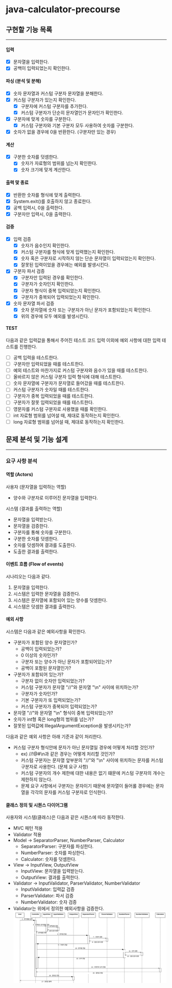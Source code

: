 # java-calculator-precourse
## 구현할 기능 목록

---

#### 입력
- [x] 문자열을 입력한다.
- [x] 공백이 입력되었는지 확인한다.

#### 파싱 (분석 및 분해)
- [x] 숫자 문자열과 커스텀 구분자 문자열을 분해한다.
- [x] 커스텀 구분자가 있는지 확인한다.
  - [x] 구분자에 커스텀 구분자를 추가한다.
  - [x] 커스텀 구분자가 단순히 문자열인가 문자인가 확인한다.
- [x] 구분자에 맞게 숫자를 구분한다.
  - [x] 커스텀 구분자와 기본 구분자 모두 사용하여 숫자를 구분한다.
- [x] 숫자가 없을 경우에 0을 반환한다. (구분자만 있는 경우)

#### 계산
- [x] 구분한 숫자를 덧셈한다.
  - [x] 숫자가 자료형의 범위를 넘는지 확인한다.
  - [x] 숫자 크기에 맞게 계산한다.

#### 출력 맟 종료
- [x] 반환한 숫자를 형식에 맞게 출력한다.
- [x] System.exit()를 호출하지 않고 종료한다.
- [x] 공백 입력시, 0을 출력한다.
- [x] 구분자만 입력시, 0을 출력한다.

#### 검증
- [x] 입력 검증
  - [x] 숫자가 음수인지 확인한다.
  - [x] 커스텀 구분자를 형식에 맞게 입력했는지 확인한다.
  - [x] 숫자 혹은 구분자로 시작하지 않는 단순 문자열이 입력되었는지 확인한다.
  - [x] 잘못된 입력이었을 경우에는 예외를 발생시킨다.

- [x] 구분자 파서 검증
  - [x] 구분자만 입력된 경우를 확인한다.
  - [x] 구분자가 숫자인지 확인한다.
  - [x] 구분자 형식이 중복 입력되었는지 확인한다.
  - [x] 구분자가 중복되어 입력되었는지 확인한다.
  
- [x] 숫자 문자열 파서 검증
  - [x] 숫자 문자열에 숫자 또는 구분자가 아닌 문자가 포함되었는지 확인한다.
  - [x] 위의 경우에 모두 예외를 발생시킨다.

#### TEST
다음과 같은 입력값을 통해서 주어진 테스트 코드 입력 이외에 예외 사항에 대한 입력 테스트를 진행한다.
- [ ] 공백 입력을 테스트한다.
- [ ] 구분자만 입력되었을 때를 테스트한다.
- [ ] 예외 테스트와 마찬가지로 커스텀 구분자와 음수가 있을 때를 테스트한다.
- [ ] 올바르지 않은 커스텀 구분자 입력 형식에 대해 테스트한다.
- [ ] 숫자 문자열에 구분자가 문자열로 들어갔을 때를 테스트한다.
- [ ] 커스텀 구분자가 숫자일 때를 테스트한다.
- [ ] 구분자가 중복 입력되었을 때를 테스트한다.
- [ ] 구분자가 잘못 입력되었을 때를 테스트한다.
- [ ] 영문자를 커스텀 구분자로 사용했을 때를 확인한다.
- [ ] int 자료형 범위를 넘어설 때, 제대로 동작하는지 확인한다.
- [ ] long 자료형 범위를 넘어설 때, 제대로 동작하는지 확인한다.

## 문제 분석 및 기능 설계
-- -- --
### 요구 사항 분석

#### 역할 (Actors)
사용자 (문자열을 입력하는 역할)
- 양수와 구분자로 이루어진 문자열을 입력한다.

시스템 (결과를 출력하는 역할)
- 문자열을 입력받는다.
- 문자열을 검증한다.
- 구분자를 통해 숫자를 구분한다.
- 구분한 숫자를 덧셈한다.
- 숫자를 덧셈하여 결과를 도출한다.
- 도출한 결과를 출력한다.

#### 이벤트 흐름 (Flow of events)
시나리오는 다음과 같다.
1. 문자열을 입력한다.
2. 시스템은 입력한 문자열을 검증한다.
3. 시스템은 문자열에 포함되어 있는 양수를 덧셈한다.
4. 시스템은 덧셈한 결과를 출력한다.

#### 예외 사항
시스템은 다음과 같은 예외사항을 확인한다.

- 구분자가 포함된 양수 문자열인가?
  - 공백이 입력되었는가?
  - 0 이상의 숫자인가?
  - 구분자 또는 양수가 아닌 문자가 포함되어있는가?
  - 공백이 포함된 문자열인가?
- 구분자가 포함되어 있는가?
  - 구분자 없이 숫자만 입력되었는가?
  - 커스텀 구분자가 문자열 "//"와 문자열 "\n" 사이에 위치하는가?
  - 구분자가 숫자인가? 
  - 기본 구분자가 또 입력되었는가? 
  - 커스텀 구분자가 중복되어 입력되었는가?
- 문자열 "//"와 문자열 "\n" 형식이 중복 입력되었는가?
- 숫자가 int형 혹은 long형의 범위를 넘는가?
- 잘못된 입력값에 IllegalArgumentException을 발생시키는가?

다음과 같은 예외 사항은 아래 기준과 같이 처리한다.
- 커스텀 구분자 형식안에 문자가 아닌 문자열일 경우에 어떻게 처리할 것인가?
  - ex) //!@#\n과 같은 경우는 어떻게 처리할 것인가? 
  - 커스텀 구분자는 문자열 앞부분의 "//"와 "\n" 사이에 위치하는 문자를 커스텀 구분자로 사용한다. (문제 요구 사항)
  - 커스텀 구분자의 개수 제한에 대한 내용은 없기 떄문에 커스텀 구분자의 개수는 제한하지 않는다.
  - 문제 요구 사항에서 구분자는 문자이기 때문에 문자열이 들어롤 경우에는 문자열을 각각의 문자를 커스텀 구분자로 인식한다.

#### 클래스 정의 및 시퀀스 다이어그램
사용자와 시스템(클래스)은 다음과 같은 시퀀스에 따라 동작한다.
- MVC 패턴 적용
- Validator 적용
- Model -> SeparatorParser, NumberParser, Calculator
  - SeparatorParser: 구분자를 파싱한다.
  - NumberParser: 숫자를 파싱한다.
  - Calculator: 숫자를 덧셈한다.
- View -> InputView, OutputView
  - InputView: 문자열을 입력받는다.
  - OutputView: 결과를 출력한다.
- Validator -> InputValidator, ParserValidator, NumberValidator
  - InputValidator: 입력값 검증
  - ParserValidator: 파서 검증
  - NumberValidator: 숫자 검증
- Validator는 위에서 정의한 예외사항을 검증한다.
![sequenceDiagram.png](docs/sequenceDiagram.png)
